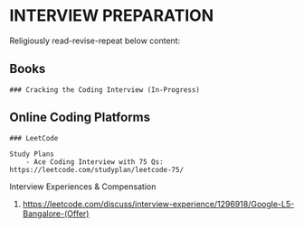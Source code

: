 # INTERVIEW PREPARATION

Religiously read-revise-repeat below content:

## Books
    
    ### Cracking the Coding Interview (In-Progress)


## Online Coding Platforms
    
    ### LeetCode

    Study Plans
        - Ace Coding Interview with 75 Qs: https://leetcode.com/studyplan/leetcode-75/











Interview Experiences & Compensation

1. https://leetcode.com/discuss/interview-experience/1296918/Google-L5-Bangalore-(Offer)
